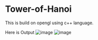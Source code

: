 # Tower-of-Hanoi
This is build on opengl using c++ language.


Here is Output 
![image](https://user-images.githubusercontent.com/60805527/126033835-f7f391f4-80df-4ffe-b851-235cdd12952c.png)
![image](https://user-images.githubusercontent.com/60805527/126033869-2e6c5de5-6ef0-41dd-bfa3-0c75880a10d1.png)
